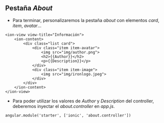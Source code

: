 ## Pestaña *About*

- Para terminar, personalizaremos la pestaña *about* con elementos *card*, *item*, *avatar*...

```
<ion-view view-title="Información">
    <ion-content>
        <div class="list card">
            <div class="item item-avatar">
                <img src="img/author.png">
                <h2>{{Author}}</h2>
                <p>{{Description}}</p>
            </div>
            <div class="item item-image">
                <img src="img/ironlogo.jpeg">
            </div>
        </div>
    </ion-content>
</ion-view>
```

- Para poder utilizar los valores de *Author* y *Description* del controller, deberemos inyectar el *about.controller* en *app.js*.

```
angular.module('starter', ['ionic', 'about.controller'])
```
